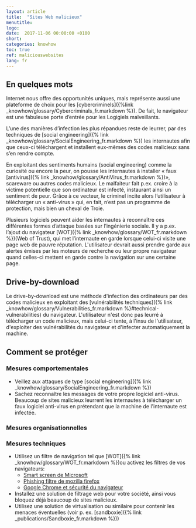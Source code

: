 ```yaml
---
layout: article
title:  "Sites Web malicieux"
menutitle:
logo:
date:  2017-11-06 00:00:00 +0100
short:
categories: knowhow
toc: true
ref: maliciouswebsites
lang: fr
---
```

En quelques mots
----------------
Internet nous offre des opportunités uniques, mais représente aussi une
plateforme de choix pour les
[cybercriminels]({%link _knowhow/glossary/Cybercriminals_fr.markdown %}). De fait,
le navigateur est une fabuleuse porte d’entrée pour les Logigiels
malveillants.

L’une des manières d’infection les plus répandues reste de leurrer, par
des techniques de [social engineering]({% link _knowhow/glossary/SocialEngineering_fr.markdown %}) les
internautes afin que ceux-ci téléchargent et installent eux-mêmes des
codes malicieux sans s’en rendre compte.

En exploitant des sentiments humains (social engineering) comme la
curiosité ou encore la peur, on pousse les internautes à installer «
faux [antivirus]({% link _knowhow/glossary/AntiVirus_fr.markdown %})», scareware ou
autres codes malicieux. Le malfaiteur fait p.ex. croire à la victime
potentielle que son ordinateur est infecté, instaurant ainsi un
sentiment de peur. Grâce à ce vecteur, le criminel incite alors
l’utilisateur à télécharger un « anti-virus » qui, en fait, n’est pas un
programme de protection, mais bien un cheval de Troie.

Plusieurs logiciels peuvent aider les internautes à reconnaître ces
différentes formes d’attaque basées sur l’ingénierie sociale. Il y a
p.ex. l’ajout du navigateur
[WOT]({% link _knowhow/glossary/WOT_fr.markdown %})(Web of Trust), qui
met l’internaute en garde lorsque celui-ci visite une page web de pauvre
réputation. L'utilisateur devrait aussi prendre garde aux alertes émises
par les moteurs de recherche ou leur propre navigateur quand celles-ci
mettent en garde contre la navigation sur une certaine page.


Drive-by-download
-----------------
Le drive-by-download est une méthode d'infection des ordinateurs par des
codes malicieux en exploitant des [vulnérabilités techniques]({% link _knowhow/glossary/Vulnerabilities_fr.markdown %}#technical-vulnerabilities)
du navigateur. L'utilisateur n'est donc pas leurré à télécharger un code
malicieux, mais celui-ci tente, à l'insu de l'utilisateur, d'exploiter
des vulnérabilités du navigateur et d'infecter automatiquement la
machine.


Comment se protéger
-------------------
### Mesures comportementales

-   Veillez aux attaques de type [social engineering]({% link _knowhow/glossary/SocialEngineering_fr.markdown %})
-   Sachez reconnaître les messages de votre propre logiciel anti-virus.
    Beaucoup de sites malicieux leurrent les internautes à télécharger
    un faux logiciel anti-virus en prétendant que la machine de
    l'internaute est infectée.

### Mesures organisationnelles

### Mesures techniques

-   Utilisez un filtre de navigation tel que
    [WOT]({% link _knowhow/glossary/WOT_fr.markdown %})ou activez les
    filtres de vos navigateurs:
    -   [Smart screen de
        Microsoft](http://www.microsoft.com/fr-fr/security/online-privacy/smartscreen.aspx)
    -   [Phishing filtre de mozilla
        firefox](http://www.mozilla.org/en-US/firefox/phishing-protection/)
    -   [Google Chrome et sécurité du
        navigateur](http://www.google.com/chrome/intl/fr/more/security.html)
-   Installez une solution de filtrage web pour votre
    société, ainsi vous bloquez déjà beaucoup de sites malicieux.
-   Utilisez une solution de virtualisation ou similaire pour contenir
    les menaces éventuelles (voir p. ex.
    [sandboxie]({% link _publications/Sandboxie_fr.markdown %}))
